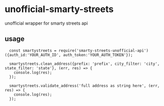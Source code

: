 # unofficial-smarty-streets
unofficial wrapper for smarty streets api 

## usage
```
  const smartystreets = require('smarty-streets-unofficial-api')({auth_id:'YOUR_AUTH_ID', auth_token:'YOUR_AUTH_TOKEN'});

  smartystreets.clean_address({prefix: 'prefix', city_filter: 'city', state_filter: 'state'}, (err, res) => {
    console.log(res);
  });

  smartystreets.validate_address('full address as string here', (err, res) => {
    console.log(res);
  });
```
